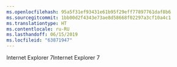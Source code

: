 ```yaml
---
ms.openlocfilehash: 95a5f31ef93431e61b95f29eff77897761daf8b6
ms.sourcegitcommit: 1bb00d2f4343e73ae8d58668f02297a3cf10a4c1
ms.translationtype: HT
ms.contentlocale: ru-RU
ms.lasthandoff: 06/15/2019
ms.locfileid: "63871947"
---
```

<span data-ttu-id="b3e14-101">Internet Explorer 7</span><span class="sxs-lookup"><span data-stu-id="b3e14-101">Internet Explorer 7</span></span>